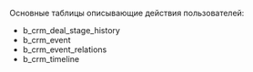 Основные таблицы описывающие действия пользователей:
- b_crm_deal_stage_history
- b_crm_event
- b_crm_event_relations
- b_crm_timeline